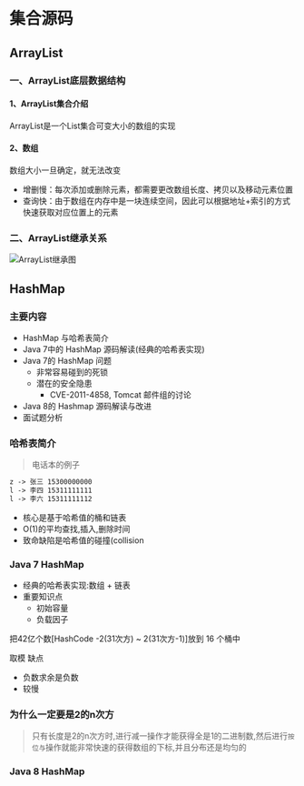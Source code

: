 # 集合源码

## ArrayList

### 一、ArrayList底层数据结构

#### 1、ArrayList集合介绍

ArrayList是一个List集合可变大小的数组的实现

#### 2、数组

数组大小一旦确定，就无法改变
- 增删慢：每次添加或删除元素，都需要更改数组长度、拷贝以及移动元素位置
- 查询快：由于数组在内存中是一块连续空间，因此可以根据地址+索引的方式快速获取对应位置上的元素

### 二、ArrayList继承关系

![ArrayList继承图](https://nyimapicture.oss-cn-beijing.aliyuncs.com/img/20200911202214.png)





## HashMap
### 主要内容
- HashMap 与哈希表简介
- Java 7中的 HashMap 源码解读(经典的哈希表实现)
- Java 7的 HashMap 问题
  - 非常容易碰到的死锁
  - 潜在的安全隐患
    - CVE-2011-4858, Tomcat 邮件组的讨论
- Java 8的 Hashmap 源码解读与改进
- 面试题分析

### 哈希表简介
> 电话本的例子
```markdown
z -> 张三 15300000000
l -> 李四 15311111111
l -> 李六 15311111112
```
- 核心是基于哈希值的桶和链表
- O(1)的平均查找,插入,删除时间
- 致命缺陷是哈希值的碰撞(collision


### Java 7 HashMap
- 经典的哈希表实现:数组 + 链表
- 重要知识点
  - 初始容量
  - 负载因子

把42亿个数[HashCode -2(31次方) ~ 2(31次方-1)]放到 16 个桶中
 
取模
缺点
- 负数求余是负数
- 较慢

### 为什么一定要是2的n次方
> 只有长度是2的n次方时,进行减一操作才能获得全是1的二进制数,然后进行`按位与`操作就能非常快速的获得数组的下标,并且分布还是均匀的


### Java 8 HashMap
